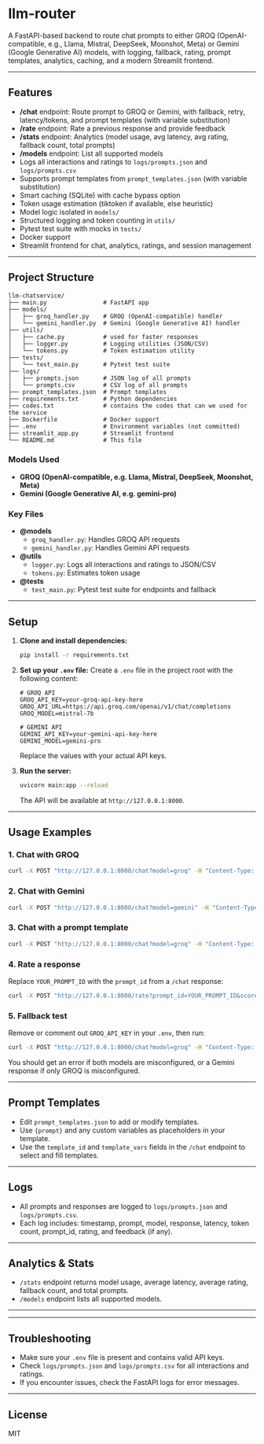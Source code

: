# llm-router

A FastAPI-based backend to route chat prompts to either GROQ (OpenAI-compatible, e.g., Llama, Mistral, DeepSeek, Moonshot, Meta) or Gemini (Google Generative AI) models, with logging, fallback, rating, prompt templates, analytics, caching, and a modern Streamlit frontend.

---

## Features
- **/chat** endpoint: Route prompt to GROQ or Gemini, with fallback, retry, latency/tokens, and prompt templates (with variable substitution)
- **/rate** endpoint: Rate a previous response and provide feedback
- **/stats** endpoint: Analytics (model usage, avg latency, avg rating, fallback count, total prompts)
- **/models** endpoint: List all supported models
- Logs all interactions and ratings to `logs/prompts.json` and `logs/prompts.csv`
- Supports prompt templates from `prompt_templates.json` (with variable substitution)
- Smart caching (SQLite) with cache bypass option
- Token usage estimation (tiktoken if available, else heuristic)
- Model logic isolated in `models/`
- Structured logging and token counting in `utils/`
- Pytest test suite with mocks in `tests/`
- Docker support
- Streamlit frontend for chat, analytics, ratings, and session management

---

## Project Structure

```
llm-chatservice/
├── main.py                # FastAPI app
├── models/
│   ├── groq_handler.py    # GROQ (OpenAI-compatible) handler
│   └── gemini_handler.py  # Gemini (Google Generative AI) handler
├── utils/
│   ├── cache.py           # used for faster responses 
│   ├── logger.py          # Logging utilities (JSON/CSV)
│   └── tokens.py          # Token estimation utility
├── tests/
│   └── test_main.py       # Pytest test suite
├── logs/
│   ├── prompts.json       # JSON log of all prompts
│   └── prompts.csv        # CSV log of all prompts
├── prompt_templates.json  # Prompt templates
├── requirements.txt       # Python dependencies
├── codes.txt              # contains the codes that can we used for the service
├── Dockerfile             # Docker support
├── .env                   # Environment variables (not committed)
├── streamlit_app.py       # Streamlit frontend
└── README.md              # This file
```

### Models Used
- **GROQ (OpenAI-compatible, e.g. Llama, Mistral, DeepSeek, Moonshot, Meta)**
- **Gemini (Google Generative AI, e.g. gemini-pro)**

### Key Files
- **@models**
  - `groq_handler.py`: Handles GROQ API requests
  - `gemini_handler.py`: Handles Gemini API requests
- **@utils**
  - `logger.py`: Logs all interactions and ratings to JSON/CSV
  - `tokens.py`: Estimates token usage
- **@tests**
  - `test_main.py`: Pytest test suite for endpoints and fallback

---

## Setup

1. **Clone and install dependencies:**
   ```bash
   pip install -r requirements.txt
   ```

2. **Set up your `.env` file:**
   Create a `.env` file in the project root with the following content:
   ```env
   # GROQ API
   GROQ_API_KEY=your-groq-api-key-here
   GROQ_API_URL=https://api.groq.com/openai/v1/chat/completions
   GROQ_MODEL=mistral-7b

   # GEMINI API
   GEMINI_API_KEY=your-gemini-api-key-here
   GEMINI_MODEL=gemini-pro
   ```
   Replace the values with your actual API keys.

3. **Run the server:**
   ```bash
   uvicorn main:app --reload
   ```
   The API will be available at `http://127.0.0.1:8000`.

---

## Usage Examples

### 1. Chat with GROQ
```bash
curl -X POST "http://127.0.0.1:8000/chat?model=groq" -H "Content-Type: application/json" -d '{"prompt": "What is the capital of France?"}'
```

### 2. Chat with Gemini
```bash
curl -X POST "http://127.0.0.1:8000/chat?model=gemini" -H "Content-Type: application/json" -d '{"prompt": "Tell me a joke."}'
```

### 3. Chat with a prompt template
```bash
curl -X POST "http://127.0.0.1:8000/chat?model=groq" -H "Content-Type: application/json" -d '{"prompt": "Explain gravity.", "template_id": "friendly", "template_vars": {"audience": "kids"}}'
```

### 4. Rate a response
Replace `YOUR_PROMPT_ID` with the `prompt_id` from a `/chat` response:
```bash
curl -X POST "http://127.0.0.1:8000/rate?prompt_id=YOUR_PROMPT_ID&score=5" -H "Content-Type: application/json" -d '{"feedback": "Great answer!"}'
```

### 5. Fallback test
Remove or comment out `GROQ_API_KEY` in your `.env`, then run:
```bash
curl -X POST "http://127.0.0.1:8000/chat?model=groq" -H "Content-Type: application/json" -d '{"prompt": "Fallback test."}'
```
You should get an error if both models are misconfigured, or a Gemini response if only GROQ is misconfigured.

---

## Prompt Templates
- Edit `prompt_templates.json` to add or modify templates.
- Use `{prompt}` and any custom variables as placeholders in your template.
- Use the `template_id` and `template_vars` fields in the `/chat` endpoint to select and fill templates.

---

## Logs
- All prompts and responses are logged to `logs/prompts.json` and `logs/prompts.csv`.
- Each log includes: timestamp, prompt, model, response, latency, token count, prompt_id, rating, and feedback (if any).

---

## Analytics & Stats
- `/stats` endpoint returns model usage, average latency, average rating, fallback count, and total prompts.
- `/models` endpoint lists all supported models.
---

---

## Troubleshooting
- Make sure your `.env` file is present and contains valid API keys.
- Check `logs/prompts.json` and `logs/prompts.csv` for all interactions and ratings.
- If you encounter issues, check the FastAPI logs for error messages.

---

## License
MIT
